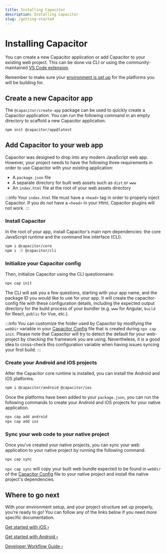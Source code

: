 ```yaml
---
title: Installing Capacitor
description: Installing Capacitor
slug: /getting-started
---
```


# Installing Capacitor

You can create a new Capacitor application or add Capacitor to your existing web project. This can be done via CLI or using the community-maintained [VS Code extension](/main/getting-started/vscode-extension.mdx).

Remember to make sure your [environment is set up](/main/getting-started/environment-setup.md) for the platforms you will be building for.

## Create a new Capacitor app

The `@capacitor/create-app` package can be used to quickly create a Capacitor application. You can run the following command in an empty directory to scaffold a new Capacitor application.

```bash
npm init @capacitor/app@latest
```

## Add Capacitor to your web app

Capacitor was designed to drop into any modern JavaScript web app. However, your project needs to have the following three requirements in order to use Capacitor with your existing application:

- A `package.json` file
- A separate directory for built web assets such as `dist` or `www`
- An `index.html` file at the root of your web assets directory

:::info
Your `index.html` file must have a `<head>` tag in order to properly inject Capacitor. If you do not have a
`<head>` in your Html, Capacitor plugins will not work.
:::

### Install Capacitor

In the root of your app, install Capacitor's main npm dependencies: the core JavaScript runtime and the command line interface (CLI).

```bash
npm i @capacitor/core
npm i -D @capacitor/cli
```

### Initialize your Capacitor config

Then, initialize Capacitor using the CLI questionnaire:

```bash
npx cap init
```

The CLI will ask you a few questions, starting with your app name, and the package ID you would like to use for your app. It will create the capacitor-config file with these configuration details, including the expected output directory for the build process of your bundler (e.g. `www` for Angular, `build` for React, `public` for Vue, etc.).

:::info
You can customize the folder used by Capacitor by modifying the `webDir` variable in your [Capacitor Config](/docs/config) file that is created during `npx cap init`. Please note that Capacitor will try to detect the default for your web-project by checking the framework you are using. Nevertheless, it is a good idea to cross-check this configuration variable when having issues syncing your first build.
:::

### Create your Android and iOS projects

After the Capacitor core runtime is installed, you can install the Android and iOS platforms.

```bash
npm i @capacitor/android @capacitor/ios
```

Once the platforms have been added to your `package.json`, you can run the following commands to create your Android and iOS projects for your native application.

```bash
npx cap add android
npx cap add ios
```

### Sync your web code to your native project

Once you've created your native projects, you can sync your web application to your native project by running the following command.

```bash
npx cap sync
```

`npx cap sync` will copy your built web bundle expected to be found in `webDir` of the [Capacitor Config](/docs/config) file to your native project and install the native project's dependencies.

## Where to go next

With your environment setup, and your project structure set up properly, you're ready to go! You can follow any of the links below if you need more specific documentation.

[Get started with iOS &#8250;](/main/ios/index.md)

[Get started with Android &#8250;](/main/android/index.md)

[Developer Workflow Guide &#8250;](/main/basics/workflow.md)
